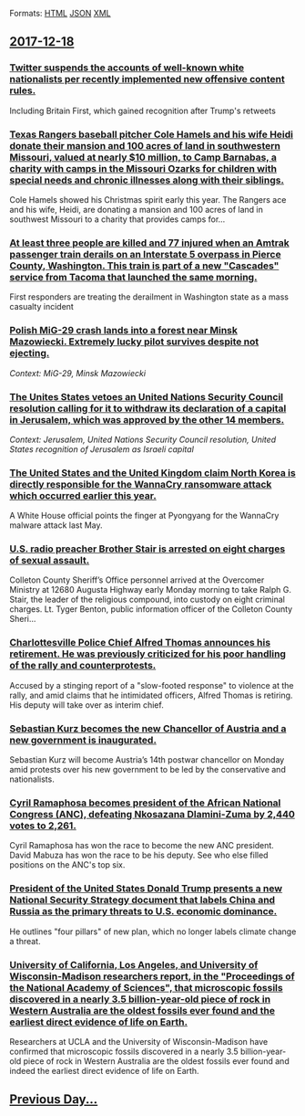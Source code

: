 
Formats: [HTML](2017/12/18/index.html)  [JSON](2017/12/18/index.json)  [XML](2017/12/18/index.xml)  

## [2017-12-18](/news/2017/12/18/index.md)

### [Twitter suspends the accounts of well-known white nationalists per recently implemented new offensive content rules. ](/news/2017/12/18/twitter-suspends-the-accounts-of-well-known-white-nationalists-per-recently-implemented-new-offensive-content-rules.md)
Including Britain First, which gained recognition after Trump&#x27;s retweets 

### [Texas Rangers baseball pitcher Cole Hamels and his wife Heidi donate their mansion and 100 acres of land in southwestern Missouri, valued at nearly $10 million, to Camp Barnabas, a charity with camps in the Missouri Ozarks for children with special needs and chronic illnesses along with their siblings. ](/news/2017/12/18/texas-rangers-baseball-pitcher-cole-hamels-and-his-wife-heidi-donate-their-mansion-and-100-acres-of-land-in-southwestern-missouri-valued-at.md)
Cole Hamels showed his Christmas spirit early this year. The Rangers ace and his wife, Heidi, are donating a mansion and 100 acres of land in southwest Missouri to a charity that provides camps for…

### [At least three people are killed and 77 injured when an Amtrak passenger train derails on an Interstate 5 overpass in Pierce County, Washington. This train is part of a new "Cascades" service from Tacoma that launched the same morning. ](/news/2017/12/18/at-least-three-people-are-killed-and-77-injured-when-an-amtrak-passenger-train-derails-on-an-interstate-5-overpass-in-pierce-county-washing.md)
First responders are treating the derailment in Washington state as a mass casualty incident

### [ Polish MiG-29 crash lands into a forest near Minsk Mazowiecki. Extremely lucky pilot survives despite not ejecting. ](/news/2017/12/18/polish-mig-29-crash-lands-into-a-forest-near-miask-mazowiecki-extremely-lucky-pilot-survives-despite-not-ejecting.md)
_Context: MiG-29, Minsk Mazowiecki_

### [The Unites States vetoes an United Nations Security Council resolution calling for it to withdraw its declaration of a capital in Jerusalem, which was approved by the other 14 members. ](/news/2017/12/18/the-unites-states-vetoes-an-united-nations-security-council-resolution-calling-for-it-to-withdraw-its-declaration-of-a-capital-in-jerusalem.md)
_Context: Jerusalem, United Nations Security Council resolution, United States recognition of Jerusalem as Israeli capital_

### [The United States and the United Kingdom claim North Korea is directly responsible for the WannaCry ransomware attack which occurred earlier this year. ](/news/2017/12/18/the-united-states-and-the-united-kingdom-claim-north-korea-is-directly-responsible-for-the-wannacry-ransomware-attack-which-occurred-earlier.md)
A White House official points the finger at Pyongyang for the WannaCry malware attack last May.

### [U.S. radio preacher Brother Stair is arrested on eight charges of sexual assault. ](/news/2017/12/18/u-s-radio-preacher-brother-stair-is-arrested-on-eight-charges-of-sexual-assault.md)
Colleton County Sheriff’s Office personnel arrived at the Overcomer Ministry at 12680 Augusta Highway early Monday morning to take Ralph G. Stair, the leader of the religious compound, into custody on eight criminal charges. Lt. Tyger Benton, public information officer of the Colleton County Sheri...

### [Charlottesville Police Chief Alfred Thomas announces his retirement. He was previously criticized for his poor handling of the rally and counterprotests. ](/news/2017/12/18/charlottesville-police-chief-alfred-thomas-announces-his-retirement-he-was-previously-criticized-for-his-poor-handling-of-the-rally-and-cou.md)
Accused by a stinging report of a &quot;slow-footed response&quot; to violence at the rally, and amid claims that he intimidated officers, Alfred Thomas is retiring. His deputy will take over as interim chief.

### [Sebastian Kurz becomes the new Chancellor of Austria and a new government is inaugurated. ](/news/2017/12/18/sebastian-kurz-becomes-the-new-chancellor-of-austria-and-a-new-government-is-inaugurated.md)
Sebastian Kurz will become Austria’s 14th postwar chancellor on Monday amid protests over his new government to be led by the conservative and nationalists.

### [Cyril Ramaphosa becomes president of the African National Congress (ANC), defeating Nkosazana Dlamini-Zuma by 2,440 votes to 2,261. ](/news/2017/12/18/cyril-ramaphosa-becomes-president-of-the-african-national-congress-anc-defeating-nkosazana-dlamini-zuma-by-2-440-votes-to-2-261.md)
Cyril Ramaphosa has won the race to become the new ANC president. David Mabuza has won the race to be his deputy. See who else filled positions on the ANC&#39;s top six.

### [President of the United States Donald Trump presents a new National Security Strategy document that labels China and Russia as the primary threats to U.S. economic dominance. ](/news/2017/12/18/president-of-the-united-states-donald-trump-presents-a-new-national-security-strategy-document-that-labels-china-and-russia-as-the-primary-t.md)
He outlines &quot;four pillars&quot; of new plan, which no longer labels climate change a threat.

### [University of California, Los Angeles, and University of Wisconsin-Madison researchers report, in the "Proceedings of the National Academy of Sciences", that microscopic fossils discovered in a nearly 3.5 billion-year-old piece of rock in Western Australia are the oldest fossils ever found and the earliest direct evidence of life on Earth. ](/news/2017/12/18/university-of-california-los-angeles-and-university-of-wisconsinamadison-researchers-report-in-the-proceedings-of-the-national-academy.md)
Researchers at UCLA and the University of Wisconsin-Madison have confirmed that microscopic fossils discovered in a nearly 3.5 billion-year-old piece of rock in Western Australia are the oldest fossils ever found and indeed the earliest direct evidence of life on Earth.

## [Previous Day...](/news/2017/12/17/index.md)


